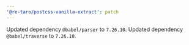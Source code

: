 ```yaml
---
'@re-taro/postcss-vanilla-extract': patch
---
```


Updated dependency `@babel/parser` to `7.26.10`.
Updated dependency `@babel/traverse` to `7.26.10`.
